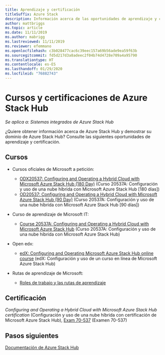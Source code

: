 ```yaml
---
title: Aprendizaje y certificación
titleSuffix: Azure Stack
description: Información acerca de las oportunidades de aprendizaje y certificación de Azure Stack Hub.
author: mattbriggs
ms.topic: article
ms.date: 11/11/2019
ms.author: mabrigg
ms.lastreviewed: 11/11/2019
ms.reviewer: efemmano
ms.openlocfilehash: c3b028477cac6c39eec157a69b56ade9ea59f63b
ms.sourcegitcommit: fd5d217d3a8adeec2f04b74d4728e709a4a95790
ms.translationtype: HT
ms.contentlocale: es-ES
ms.lasthandoff: 01/29/2020
ms.locfileid: "76882743"
---
```

# <a name="azure-stack-hub-training-and-certification"></a>Cursos y certificaciones de Azure Stack Hub

*Se aplica a: Sistemas integrados de Azure Stack Hub*

¿Quiere obtener información acerca de Azure Stack Hub y demostrar su dominio de Azure Stack Hub? Consulte las siguientes oportunidades de aprendizaje y certificación.

## <a name="training"></a>Cursos

- Cursos oficiales de Microsoft a petición:
   - [ODX20537: Configuring and Operating a Hybrid Cloud with Microsoft Azure Stack Hub (180 Day)](https://www.microsoft.com/learning/course.aspx?cid=ODX20537) (Curso 20537A: Configuración y uso de una nube híbrida con Microsoft Azure Stack Hub [180 días])
   - [OD20537: Configuring and Operating a Hybrid Cloud with Microsoft Azure Stack Hub (90 Day)](https://www.microsoft.com/learning/course.aspx?cid=OD20537) (Curso 20537A: Configuración y uso de una nube híbrida con Microsoft Azure Stack Hub [90 días])

- Curso de aprendizaje de Microsoft IT:
   - [Course 20537A: Configuring and Operating a Hybrid Cloud with Microsoft Azure Stack Hub](https://aka.ms/azsmoc) (Curso 20537A: Configuración y uso de una nube híbrida con Microsoft Azure Stack Hub)

- Open edx:
   - [edX: Configuring and Operating Microsoft Azure Stack Hub online course](https://aka.ms/AzureStackMOOC) (edX: Configuración y uso de un curso en línea de Microsoft Azure Stack Hub)
   
- Rutas de aprendizaje de Microsoft:
   - [Roles de trabajo y las rutas de aprendizaje](https://azure.microsoft.com/training/learning-paths/)

## <a name="certification"></a>Certificación

*Configuring and Operating a Hybrid Cloud with Microsoft Azure Stack Hub certification* (Configuración y uso de una nube híbrida con certificación de Microsoft Azure Stack Hub), [Exam 70-537](https://www.microsoft.com/learning/exam-70-537.aspx) (Examen 70-537)

## <a name="next-steps"></a>Pasos siguientes

[Documentación de Azure Stack Hub](/azure-stack/operator)
